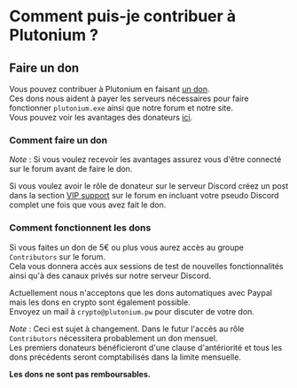 # Comment puis-je contribuer à Plutonium ?

## Faire un don

Vous pouvez contribuer à Plutonium en faisant [un don](https://forum.plutonium.pw/donate).  
Ces dons nous aident à payer les serveurs nécessaires pour faire fonctionner `plutonium.exe` ainsi que notre forum et notre site.  
Vous pouvez voir les avantages des donateurs [ici](/docs/discord-donator-perks/).

### Comment faire un don

*Note* : Si vous voulez recevoir les avantages assurez vous d'être connecté sur le forum avant de faire le don.  

Si vous voulez avoir le rôle de donateur sur le serveur Discord créez un post dans la section [VIP support](https://forum.plutonium.pw/category/20/vip-support) sur le forum en incluant votre pseudo Discord complet une fois que vous avez fait le don.

### Comment fonctionnent les dons

Si vous faites un don de 5€ ou plus vous aurez accès au groupe `Contributors` sur le forum.  
Cela vous donnera accès aux sessions de test de nouvelles fonctionnalités ainsi qu'à des canaux privés sur notre serveur Discord.

Actuellement nous n'acceptons que les dons automatiques avec Paypal mais les dons en crypto sont également possible.  
Envoyez un mail à `crypto@plutonium.pw` pour discuter de votre don.

*Note* : Ceci est sujet à changement. Dans le futur l'accès au rôle `Contributors` nécessitera probablement un don mensuel.  
Les premiers donateurs bénéficieront d'une clause d'antériorité et tous les dons précédents seront comptabilisés dans la limite mensuelle.

**Les dons ne sont pas remboursables.**